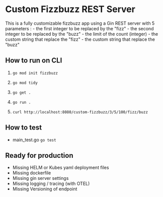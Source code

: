 # Custom Fizzbuzz REST Server

This is a fully customizable fizzbuzz app using a Gin REST server with 5 parameters :
    - the first integer to be replaced by the "fizz"
    - the second integer to be replaced by the "buzz"
    - the limit of the count (integer)
    - the custom string that replace the "fizz"
    - the custom string that replace the "buzz"

## How to run on CLI

1. `go mod init fizzbuzz`

2. `go mod tidy`

3. `go get .`

4. `go run .`

5. `curl http://localhost:8080/custom-fizzbuzz/3/5/100/fizz/buzz`

## How to test

- main_test.go
  `go test`

## Ready for production

- Missing HELM or Kubes yaml deployment files
- Missing dockerfile
- Missing gin server settings
- Missing logging / tracing (with OTEL)
- Missing Versioning of endpoint
